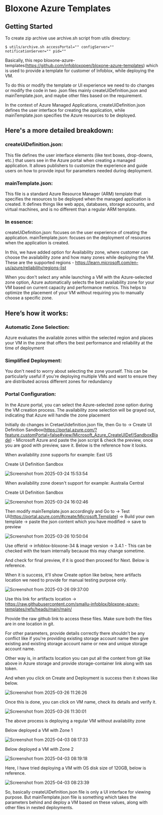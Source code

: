 # Bloxone Azure Templates

## Getting Started

To create zip archive use archive.sh script from utils directory:
```
$ utils/archive.sh accessPortal="" configServer="" notificationServer="" pid=""
```

Basically, this repo bloxone-azure-templates(https://github.com/infobloxopen/bloxone-azure-templates) which is used to provide a template for customer of Infoblox, while deploying the VM.  

To do this or modify the template or UI experience we need to do changes or modify the code in two .json files mainly createUiDefinition.json and mainTemplate.json, and maybe other files based on the requirement. 

In the context of Azure Managed Applications, createUiDefinition.json defines the user interface for creating the application, while mainTemplate.json specifies the Azure resources to be deployed.  

## Here's a more detailed breakdown: 

### createUiDefinition.json: 
This file defines the user interface elements (like text boxes, drop-downs, etc.) that users see in the Azure portal when creating a managed application. It allows publishers to customize the experience and guide users on how to provide input for parameters needed during deployment.  

### mainTemplate.json: 
This file is a standard Azure Resource Manager (ARM) template that specifies the resources to be deployed when the managed application is created. It defines things like web apps, databases, storage accounts, and virtual machines, and is no different than a regular ARM template.  

### In essence: 
createUiDefinition.json: focuses on the user experience of creating the application.
mainTemplate.json: focuses on the deployment of resources when the application is created. 

In this, we have added option for Availability zone, where customer can choose the availability zone and how many zones while deploying the VM. These are the supported regions - https://learn.microsoft.com/en-us/azure/reliability/regions-list 

When you don't select any while launching a VM with the Azure-selected zone option, Azure automatically selects the best availability zone for your VM based on current capacity and performance metrics. This helps to optimize the placement of your VM without requiring you to manually choose a specific zone. 

## Here’s how it works: 

### Automatic Zone Selection: 
Azure evaluates the available zones within the selected region and places your VM in the zone that offers the best performance and reliability at the time of deployment 

### Simplified Deployment: 
You don't need to worry about selecting the zone yourself. This can be particularly useful if you're deploying multiple VMs and want to ensure they are distributed across different zones for redundancy 

### Portal Configuration: 
In the Azure portal, you can select the Azure-selected zone option during the VM creation process. The availability zone selection will be grayed out, indicating that Azure will handle the zone placement 


Initially do changes in CretaeUidefinition.json file, then Go to -> Create UI Definition Sandbox(https://portal.azure.com/?feature.customPortal=false#view/Microsoft_Azure_CreateUIDef/SandboxBlade) - Microsoft Azure and paste the json script & check the preview, once you are good with preview, save it. Below is the reference how it looks. 

When availability zone supports for example: East US 

Create UI Definition Sandbox 

![Screenshot from 2025-03-24 15:53:54](https://raw.githubusercontent.com/smallu-infoblox/bloxone-azure-templates/azure/az/referenceimages/Screenshot%20from%202025-03-24%2015-53-54.png)

When availability zone doesn't support for example: Australia Central 

Create UI Definition Sandbox 
 
![Screenshot from 2025-03-24 16:02:46](https://raw.githubusercontent.com/smallu-infoblox/bloxone-azure-templates/azure/az/referenceimages/Screenshot%20from%202025-03-24%2016-02-46.png)

Then modify mainTemplate.json accordingly and Go to -> Test UI(https://portal.azure.com/#create/Microsoft.Template) -> Build your own template -> paste the json content which you have modified -> save to preview 

![Screenshot from 2025-03-26 10:50:04](https://raw.githubusercontent.com/smallu-infoblox/bloxone-azure-templates/azure/az/referenceimages/Screenshot%20from%202025-03-26%2010-50-04.png)

Use offerid -> infoblox-bloxone-34 & image version -> 3.4.1 - This can be checked with the team internally because this may change sometime. 

And check for final preview, if it is good then proceed for Next. Below is reference. 

When it is success, it'll show Create option like below, here artifacts location we need to provide for manual testing purpose only. 

![Screenshot from 2025-03-26 09:37:00](https://raw.githubusercontent.com/smallu-infoblox/bloxone-azure-templates/azure/az/referenceimages/Screenshot%20from%202025-03-26%2009-37-00.png)

Use this link for artifacts location -> https://raw.githubusercontent.com/smallu-infoblox/bloxone-azure-templates/refs/heads/main/main/ 

Provide the raw github link to access these files. Make sure both the files are in one location in git. 

For other parameters, provide details correctly there shouldn't be any conflict like if you're providing existing storage account name then give existing and existing storage account name or new and unique storage account name. 

Other way is, in artifacts location you can put all the content from git like above in Azure storage and provide storage-container link along with sas token. 

And when you click on Create and Deployment is success then it shows like below. 

![Screenshot from 2025-03-26 11:26:26](https://raw.githubusercontent.com/smallu-infoblox/bloxone-azure-templates/azure/az/referenceimages/Screenshot%20from%202025-03-26%2011-26-26.png)

Once this is done, you can click on VM name, check its details and verify it. 

![Screenshot from 2025-03-26 11:30:01](https://raw.githubusercontent.com/smallu-infoblox/bloxone-azure-templates/azure/az/referenceimages/Screenshot%20from%202025-03-26%2011-30-01.png)

The above process is deploying a regular VM without availability zone 

Below deployed a VM with Zone 1 

![Screenshot from 2025-04-03 08:17:33](https://raw.githubusercontent.com/smallu-infoblox/bloxone-azure-templates/azure/az/referenceimages/Screenshot%20from%202025-04-03%2008-17-33.png)

Below deployed a VM with Zone 2 

![Screenshot from 2025-04-03 08:19:18](https://raw.githubusercontent.com/smallu-infoblox/bloxone-azure-templates/azure/az/referenceimages/Screenshot%20from%202025-04-03%2008-19-18.png)

Here, I have tried deploying a VM with OS disk size of 120GB, below is reference. 

![Screenshot from 2025-04-03 08:23:39](https://raw.githubusercontent.com/smallu-infoblox/bloxone-azure-templates/azure/az/referenceimages/Screenshot%20from%202025-04-03%2008-23-39.png)
 

So, basically createUiDefinition.json file is only a UI interface for viewing purpose. But mainTemplate.json file is something which takes the parameters behind and deploy a VM based on these values, along with other files in nested deployments. 



 
